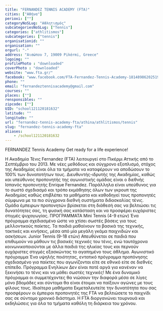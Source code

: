 ```yaml
---
title: "FERNANDEZ TENNIS ACADEMY (FTA)"
cities: ["Αθήνα"]
perioxi: [""]
categoryNoSLug: "Αθλητισμός"
subcategoriesNoSLug: ["Tennis"]
categories: ["athlitismos"]
subcategories: ["tennis"]
organisationid: ""
organisation: ""
orgurl: "-"
address: "Αισώπου 7, 19009 Pikérmi, Greece"
logoimg: ""
profilePhoto : "downloaded"
coverPhoto : "downloaded"
website: "www.fta.gr/"
facebook: "www.facebook.com/FTA-Fernandez-Tennis-Academy-181489862025190/"
phone: ""
email: "fernandeztennisacademy@gmail.com"
courses: ""
places: [""]
rensponsibles: ""
zipcode: [""]
UID: "school121120181632"
latitude: ""
longitude: ""
url: "fernandez-tennis-academy-fta/athina/athlitismos/tennis"
slug: "fernandez-tennis-academy-fta"
aliases:
    - /school121120181632
---
```



FERNANDEZ Tennis Academy Get ready for a life experience!

Η Ακαδημία Τένις Fernandez (FTA) λειτουργεί στο Πικέρμι Αττικής από το Σεπτέμβριο του 2013. Με νέες μεθόδους και σύγχρονο εξοπλισμό, στόχος της Ακαδημίας είναι όλα τα τμήματα να καταφέρουν να αποδώσουν το 100% των δυνατοτήτων τους. Διευθυντής-ιδρυτής της Ακαδημίας, καθώς και υπεύθυνος προπονητής της αγωνιστικής ομάδας είναι ο διεθνής Ισπανός προπονητής Εnrique Fernandez. Παράλληλα είναι υπεύθυνος για το σωστό σχεδιασμό και τρόπο εκμάθησης όλων των γκρουπ της Aκαδημίας καθώς επιβλέπει τα μαθήματα και καθοδηγεί τους προπονητές σύμφωνα με τα πιο σύγχρονα διεθνή συστήματα διδασκαλίας τένις. Ομάδα έμπειρων προπονητών βρίσκεται στη διάθεσή σας να βελτιώσει τις δυνατότητες σας, τη φυσική σας κατάσταση και να προσφέρει ευχάριστες στιγμές ψυχαγωγίας. ΠΡΟΓΡΑΜΜΑΤΑ Μini Tennis (4-9 ετών) Ένα πρόγραμμα σχεδιασμένο ώστε να χτίσει σωστές βάσεις για τους μελλοντικούς παίκτες. Τα παιδιά μαθαίνουν τα βασικά της τεχνικής, τακτικές και κινήσεις, μέσα από μία μεγάλη γκάμα παιχνιδιών και ασκήσεων. Junior Tennis (9-18 ετών) Απευθύνεται σε παιδιά που επιθυμούν να μάθουν τις βασικές τεχνικές του τένις, ενώ ταυτόχρονα κοινωνικοποιούνται με άλλα παιδιά της ηλικίας τους και περνούν ευχάριστες στιγμές εξασκώντας το αγαπημένο τους άθλημα. Αγωνιστικό πρόγραμμα Ένα υψηλής ποιότητας, εντατικό πρόγραμμα προπόνησης σχεδιασμένο για παίκτες που αγωνίζονται είτε σε εθνικό είτε σε διεθνές επίπεδο. Πρόγραμμα Ενηλίκων Δεν είναι ποτέ αργά για κανέναν να ξεκινήσει το τένις και να μάθει σωστές τεχνικές! Με ένα δυναμικό πρόγραμμα οι συμμετέχοντες θα νιώσουν την διαφορά μέσα σε λίγες μόνο βδομάδες και σύντομα θα είναι έτοιμοι να παίξουν αγώνες με τους φίλους τους. Ιδιαίτερα μαθήματα Εκμεταλευτείτε την δυνατότητα που σας προσφέρουν οι έμπειροι προπονητές της FTA να βελτιώσετε το παιχνίδι σας σε σύντομο χρονικό διάστημα. Η FTA διοργανώνει τουρνουά και εκδηλώσεις για όλα τα τμήματα καθόλη τη διάρκεια του χρόνου.